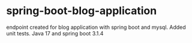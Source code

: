 # spring-boot-blog-application
endpoint created for blog application with spring boot and mysql. Added unit tests. Java 17 and spring boot 3.1.4
